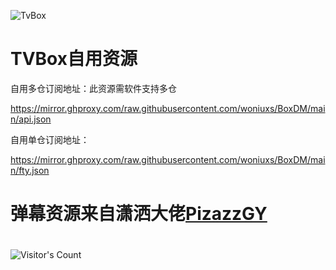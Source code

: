 ![TvBox](https://socialify.git.ci/shichuanenhui/TvBox/image?description=1&descriptionEditable=TvBox%E6%8E%A5%E5%8F%A3&font=Inter&forks=1&issues=1&language=1&name=1&owner=1&pattern=Plus&pulls=1&stargazers=1&theme=Auto)

# TVBox自用资源

自用多仓订阅地址：此资源需软件支持多仓

https://mirror.ghproxy.com/raw.githubusercontent.com/woniuxs/BoxDM/main/api.json

自用单仓订阅地址：

https://mirror.ghproxy.com/raw.githubusercontent.com/woniuxs/BoxDM/main/fty.json

# 弹幕资源来自潇洒大佬[PizazzGY](https://github.com/PizazzGY/TVBox_warehouse)

#
![Visitor's Count](https://profile-counter.glitch.me/shichuanenhui_TvBox/count.svg)
